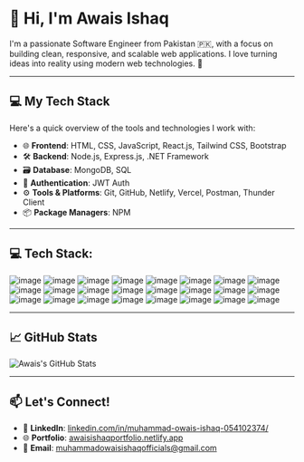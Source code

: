 # 👋 Hi, I'm Awais Ishaq

I'm a passionate Software Engineer from Pakistan 🇵🇰, with a focus on building clean, responsive, and scalable web applications. I love turning ideas into reality using modern web technologies. 🚀

---

## 💻 My Tech Stack

Here's a quick overview of the tools and technologies I work with:

- 🌐 **Frontend**: HTML, CSS, JavaScript, React.js, Tailwind CSS, Bootstrap  
- 🛠️ **Backend**: Node.js, Express.js, .NET Framework  
- 🗃️ **Database**: MongoDB, SQL  
- 🔐 **Authentication**: JWT Auth  
- ⚙️ **Tools & Platforms**: Git, GitHub, Netlify, Vercel, Postman, Thunder Client  
- 📦 **Package Managers**: NPM
------------------------------------------------------------------------------------------------------  
💻 Tech Stack:
------------------------------------------------------------------------------------------------------
![image](https://github.com/user-attachments/assets/49fff2ef-f2ca-40ec-b261-20357b98f41b) ![image](https://github.com/user-attachments/assets/67a0e1b3-22e2-49d3-b1d3-5f5e4e1df6ec)  ![image](https://github.com/user-attachments/assets/8f8c6177-b366-4f04-8213-8e17844b4b4c) ![image](https://github.com/user-attachments/assets/512c353a-5055-490b-b366-617abc5afcce) ![image](https://github.com/user-attachments/assets/7f97b072-204b-46a6-bc1b-68daf4674b15) ![image](https://github.com/user-attachments/assets/82ef80bc-7711-4740-8d34-69d8a4dfafd3) ![image](https://github.com/user-attachments/assets/ffd27119-6abb-4793-a8fc-072ac2b2c2f6)
 ![image](https://github.com/user-attachments/assets/18938cf1-010b-42b9-b35f-dded967b916f) ![image](https://github.com/user-attachments/assets/66f86f4c-d576-4bad-9a50-82e7d19c27ac)  ![image](https://github.com/user-attachments/assets/511ece4d-7376-4e0a-b8dc-1ef0e5836bd0) ![image](https://github.com/user-attachments/assets/10277121-a4ad-470a-bf4c-bbee1282e4bd)
![image](https://github.com/user-attachments/assets/481c87fb-db57-4e27-8382-83686c092dbd)
![image](https://github.com/user-attachments/assets/c17327ed-10c3-48f3-a73a-cae3e306c9b1)
![image](https://github.com/user-attachments/assets/357b9528-8694-4643-9533-fffbb9ba7d47)
![image](https://github.com/user-attachments/assets/c303ad61-3061-433a-a75c-69483079b52b)
![image](https://github.com/user-attachments/assets/14d57351-cf42-4f77-852b-59b82cbbc823)
![image](https://github.com/user-attachments/assets/17f8df09-26be-4f5a-a524-bdbdf69a3110)
![image](https://github.com/user-attachments/assets/da0050db-e715-4efa-888d-2399a5b41806)
![image](https://github.com/user-attachments/assets/a9dd0800-f5e9-4461-8b2b-cff310b77924)
![image](https://github.com/user-attachments/assets/8ef2c60f-5fe6-4dbc-8225-2f013126e7aa)
![image](https://github.com/user-attachments/assets/1d49207d-00b5-46c9-b1a3-36aa0a5763b2)
![image](https://github.com/user-attachments/assets/afa4c580-7403-4401-8b2c-40536c3e8bc9)
![image](https://github.com/user-attachments/assets/1dd3a008-b344-453c-84d2-a0ca04d7c533)
![image](https://github.com/user-attachments/assets/d1b85e09-722d-462c-8f5c-f9761572035b)

---

## 📈 GitHub Stats

![Awais's GitHub Stats](https://github-readme-stats.vercel.app/api?username=Jam-Awais-Ishaq&show_icons=true&theme=radical)

---

## 📫 Let's Connect!

- 🔗 **LinkedIn**: [linkedin.com/in/muhammad-owais-ishaq-054102374/](https://www.linkedin.com/in/muhammad-owais-ishaq-054102374/)  
- 🌐 **Portfolio**: [awaisishaqportfolio.netlify.app](https://awaisishaqportfolios.netlify.app/)  
- 📧 **Email**: [muhammadowaisishaqofficials@gmail.com](mailto:muhammadowaisishaqofficials@gmail.com)  

